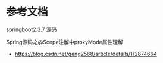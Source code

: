# 参考文档
springboot2.3.7 源码

Spring源码之@Scope注解中proxyMode属性理解
- https://blog.csdn.net/geng2568/article/details/112874664

